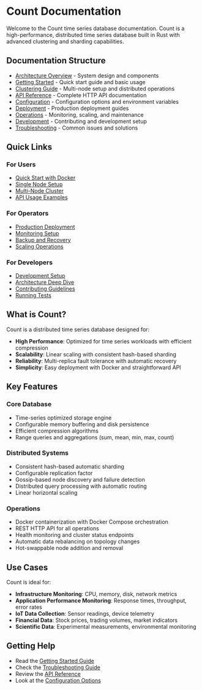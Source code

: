 # Count Documentation

Welcome to the Count time series database documentation. Count is a high-performance, distributed time series database built in Rust with advanced clustering and sharding capabilities.

## Documentation Structure

- [Architecture Overview](architecture.md) - System design and components
- [Getting Started](getting-started.md) - Quick start guide and basic usage
- [Clustering Guide](clustering.md) - Multi-node setup and distributed operations
- [API Reference](api-reference.md) - Complete HTTP API documentation
- [Configuration](configuration.md) - Configuration options and environment variables
- [Deployment](deployment.md) - Production deployment guides
- [Operations](operations.md) - Monitoring, scaling, and maintenance
- [Development](development.md) - Contributing and development setup
- [Troubleshooting](troubleshooting.md) - Common issues and solutions

## Quick Links

### For Users
- [Quick Start with Docker](getting-started.md#docker-quickstart)
- [Single Node Setup](getting-started.md#single-node-setup)
- [Multi-Node Cluster](clustering.md#setting-up-a-cluster)
- [API Usage Examples](api-reference.md#examples)

### For Operators
- [Production Deployment](deployment.md#production-deployment)
- [Monitoring Setup](operations.md#monitoring)
- [Backup and Recovery](operations.md#backup-and-recovery)
- [Scaling Operations](operations.md#scaling)

### For Developers
- [Development Setup](development.md#development-environment)
- [Architecture Deep Dive](architecture.md#detailed-architecture)
- [Contributing Guidelines](development.md#contributing)
- [Running Tests](development.md#testing)

## What is Count?

Count is a distributed time series database designed for:
- **High Performance**: Optimized for time series workloads with efficient compression
- **Scalability**: Linear scaling with consistent hash-based sharding
- **Reliability**: Multi-replica fault tolerance with automatic recovery
- **Simplicity**: Easy deployment with Docker and straightforward API

## Key Features

### Core Database
- Time-series optimized storage engine
- Configurable memory buffering and disk persistence
- Efficient compression algorithms
- Range queries and aggregations (sum, mean, min, max, count)

### Distributed Systems
- Consistent hash-based automatic sharding
- Configurable replication factor
- Gossip-based node discovery and failure detection
- Distributed query processing with automatic routing
- Linear horizontal scaling

### Operations
- Docker containerization with Docker Compose orchestration
- REST HTTP API for all operations
- Health monitoring and cluster status endpoints
- Automatic data rebalancing on topology changes
- Hot-swappable node addition and removal

## Use Cases

Count is ideal for:
- **Infrastructure Monitoring**: CPU, memory, disk, network metrics
- **Application Performance Monitoring**: Response times, throughput, error rates
- **IoT Data Collection**: Sensor readings, device telemetry
- **Financial Data**: Stock prices, trading volumes, market indicators
- **Scientific Data**: Experimental measurements, environmental monitoring

## Getting Help

- Read the [Getting Started Guide](getting-started.md)
- Check the [Troubleshooting Guide](troubleshooting.md)
- Review the [API Reference](api-reference.md)
- Look at the [Configuration Options](configuration.md)